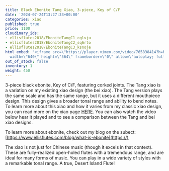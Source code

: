 ```yaml
---
title: Black Ebonite Tang Xiao, 3-piece, Key of C/F
date: '2024-07-24T13:27:33+00:00'
categories: xiao
published: true
price: 1100
cloudinary_ids:
- ellisflutes2018/EboniteTangC1_cglvju
- ellisflutes2018/EboniteTangC2_sq6rto
- ellisflutes2018/EboniteTangC3_ksnoje
html_embed: "<iframe src=\"https://player.vimeo.com/video/765838414?h=b6f5e4b5a1\"
  width=\"640\" height=\"564\" frameborder=\"0\" allow=\"autoplay; fullscreen\" allowfullscreen></iframe>\r\n"
out_of_stock: false
inventory: 1
weight: 450
---
```


3-piece black ebonite, Key of C/F, featuring corked joints.  The Tang xiao is a variation on my existing xiao design (the bei xiao).  The Tang version plays the same scale and has the same range, but it uses a different mouthpiece design.  This design gives a broader tonal range and ability to bend notes.  To learn more about this xiao and how it varies from my classic xiao design, you can read more on the xiao page [HERE](https://www.ellisflutes.com/world-flutes/xiao).  You can also watch the video below hear it played and to see a comparison between the Tang and bei xiao designs.

To learn more about ebonite, check out my blog on the subect: 
[https://www.ellisflutes.com/blog/what-is-ebonite](https://)

The xiao is not just for Chinese music (though it excels in that context). These are fully-realized open-holed flutes with a tremendous range, and are ideal for many forms of music. You can play in a wide variety of styles with a remarkable tonal range. A true, Desert Island Flute! 
